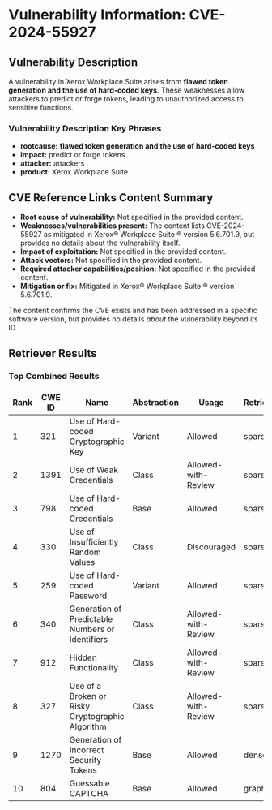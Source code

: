 # Vulnerability Information: CVE-2024-55927

## Vulnerability Description
A vulnerability in Xerox Workplace Suite arises from **flawed token generation and the use of hard-coded keys**. These weaknesses allow attackers to predict or forge tokens, leading to unauthorized access to sensitive functions.

### Vulnerability Description Key Phrases
- **rootcause:** **flawed token generation and the use of hard-coded keys**
- **impact:** predict or forge tokens
- **attacker:** attackers
- **product:** Xerox Workplace Suite

## CVE Reference Links Content Summary
- **Root cause of vulnerability:** Not specified in the provided content.
- **Weaknesses/vulnerabilities present:** The content lists CVE-2024-55927 as mitigated in Xerox® Workplace Suite ® version 5.6.701.9, but provides no details about the vulnerability itself.
- **Impact of exploitation:** Not specified in the provided content.
- **Attack vectors:** Not specified in the provided content.
- **Required attacker capabilities/position:** Not specified in the provided content.
- **Mitigation or fix:** Mitigated in Xerox® Workplace Suite ® version 5.6.701.9.

The content confirms the CVE exists and has been addressed in a specific software version, but provides no details *about* the vulnerability beyond its ID.

## Retriever Results

### Top Combined Results

| Rank | CWE ID | Name | Abstraction | Usage  | Retrievers | Individual Scores |
|------|--------|------|-------------|-------|------------|-------------------|
| 1 | 321 | Use of Hard-coded Cryptographic Key | Variant | Allowed | sparse | 0.286 |
| 2 | 1391 | Use of Weak Credentials | Class | Allowed-with-Review | sparse | 0.263 |
| 3 | 798 | Use of Hard-coded Credentials | Base | Allowed | sparse | 0.261 |
| 4 | 330 | Use of Insufficiently Random Values | Class | Discouraged | sparse | 0.256 |
| 5 | 259 | Use of Hard-coded Password | Variant | Allowed | sparse | 0.239 |
| 6 | 340 | Generation of Predictable Numbers or Identifiers | Class | Allowed-with-Review | sparse | 0.211 |
| 7 | 912 | Hidden Functionality | Class | Allowed-with-Review | sparse | 0.209 |
| 8 | 327 | Use of a Broken or Risky Cryptographic Algorithm | Class | Allowed-with-Review | sparse | 0.203 |
| 9 | 1270 | Generation of Incorrect Security Tokens | Base | Allowed | dense | 0.602 |
| 10 | 804 | Guessable CAPTCHA | Base | Allowed | graph | 0.002 |

